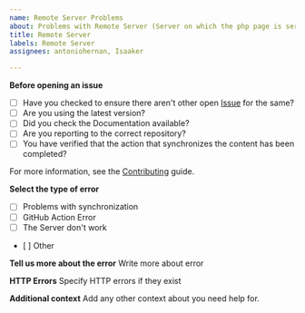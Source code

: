 ```yaml
---
name: Remote Server Problems
about: Problems with Remote Server (Server on which the php page is served)
title: Remote Server
labels: Remote Server
assignees: antoniohernan, Isaaker

---
```


**Before opening an issue**

* [ ] Have you checked to ensure there aren't other open [Issue](../../../issues) for the same?
* [ ] Are you using the latest version?
* [ ] Did you check the Documentation available?
* [ ] Are you reporting to the correct repository?
* [ ] You have verified that the action that synchronizes the content has been completed?

For more information, see the [Contributing](https://github.com/Isaaker/Ghost_Simulator_ES/wiki/How_to_colaborate_with_code) guide.

**Select the type of error**
* [ ] Problems with synchronization
* [ ] GitHub Action Error
* [ ] The Server don't work
* [ ] Other

**Tell us more about the error**
Write more about error

**HTTP Errors**
Specify HTTP errors if they exist

**Additional context**
Add any other context about you need help for.
